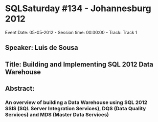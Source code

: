 # SQLSaturday #134 - Johannesburg 2012
Event Date: 05-05-2012 - Session time: 00:00:00 - Track: Track 1
## Speaker: Luis de Sousa
## Title: Building and Implementing SQL 2012 Data Warehouse
## Abstract:
### An overview of building a Data Warehouse using SQL 2012 SSIS (SQL Server Integration Services), DQS (Data Quality Services) and MDS (Master Data Services)
